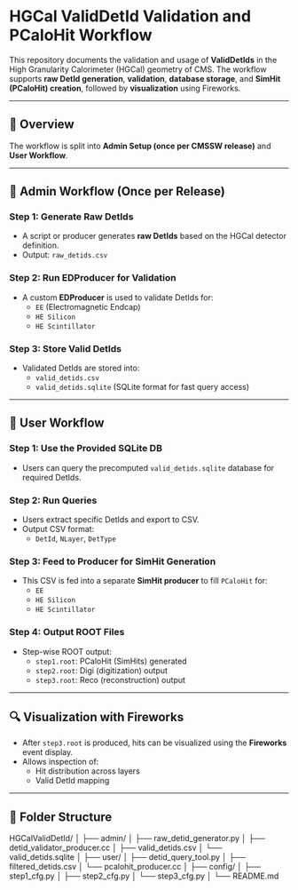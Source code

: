 
# HGCal ValidDetId Validation and PCaloHit Workflow

This repository documents the validation and usage of **ValidDetIds** in the High Granularity Calorimeter (HGCal) geometry of CMS. The workflow supports **raw DetId generation**, **validation**, **database storage**, and **SimHit (PCaloHit) creation**, followed by **visualization** using Fireworks.

---

## 📌 Overview

The workflow is split into **Admin Setup (once per CMSSW release)** and **User Workflow**.

---

## 🧰 Admin Workflow (Once per Release)

### Step 1: Generate Raw DetIds

- A script or producer generates **raw DetIds** based on the HGCal detector definition.
- Output: `raw_detids.csv`

### Step 2: Run EDProducer for Validation

- A custom **EDProducer** is used to validate DetIds for:
  - `EE` (Electromagnetic Endcap)
  - `HE Silicon`
  - `HE Scintillator`

### Step 3: Store Valid DetIds

- Validated DetIds are stored into:
  - `valid_detids.csv`
  - `valid_detids.sqlite` (SQLite format for fast query access)

---

## 👤 User Workflow

### Step 1: Use the Provided SQLite DB

- Users can query the precomputed `valid_detids.sqlite` database for required DetIds.

### Step 2: Run Queries

- Users extract specific DetIds and export to CSV.
- Output CSV format:
  - `DetId`, `NLayer`, `DetType`

### Step 3: Feed to Producer for SimHit Generation

- This CSV is fed into a separate **SimHit producer** to fill `PCaloHit` for:
  - `EE`
  - `HE Silicon`
  - `HE Scintillator`

### Step 4: Output ROOT Files

- Step-wise ROOT output:
  - `step1.root`: PCaloHit (SimHits) generated
  - `step2.root`: Digi (digitization) output
  - `step3.root`: Reco (reconstruction) output

---

## 🔍 Visualization with Fireworks

- After `step3.root` is produced, hits can be visualized using the **Fireworks** event display.
- Allows inspection of:
  - Hit distribution across layers
  - Valid DetId mapping

---

## 📁 Folder Structure

HGCalValidDetId/
│
├── admin/
│ ├── raw_detid_generator.py
│ ├── detid_validator_producer.cc
│ ├── valid_detids.csv
│ └── valid_detids.sqlite
│
├── user/
│ ├── detid_query_tool.py
│ ├── filtered_detids.csv
│ └── pcalohit_producer.cc
│
├── config/
│ ├── step1_cfg.py
│ ├── step2_cfg.py
│ └── step3_cfg.py
│
└── README.md



